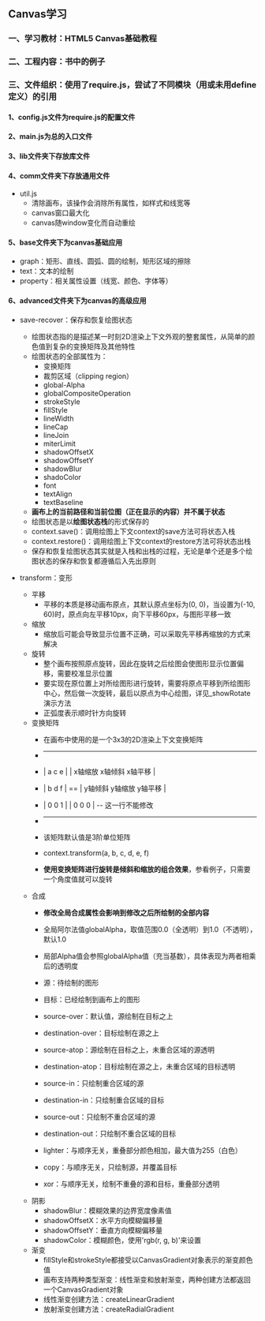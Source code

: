 ## Canvas学习
### 一、学习教材：HTML5 Canvas基础教程
### 二、工程内容：书中的例子
### 三、文件组织：使用了require.js，尝试了不同模块（用或未用define定义）的引用

#### 1、config.js文件为require.js的配置文件

#### 2、main.js为总的入口文件

#### 3、lib文件夹下存放库文件

#### 4、comm文件夹下存放通用文件
* util.js
    * 清除画布，该操作会消除所有属性，如样式和线宽等
    * canvas窗口最大化
    * canvas随window变化而自动重绘

#### 5、base文件夹下为canvas基础应用
* graph：矩形、直线、圆弧、圆的绘制，矩形区域的擦除
* text：文本的绘制
* property：相关属性设置（线宽、颜色、字体等）

#### 6、advanced文件夹下为canvas的高级应用
* save-recover：保存和恢复绘图状态
    * 绘图状态指的是描述某一时刻2D渲染上下文外观的整套属性，从简单的颜色值到复杂的变换矩阵及其他特性
    * 绘图状态的全部属性为：
        * 变换矩阵
        * 裁剪区域（clipping region）
        * global-Alpha
        * globalCompositeOperation
        * strokeStyle
        * fillStyle
        * lineWidth
        * lineCap
        * lineJoin
        * miterLimit
        * shadowOffsetX
        * shadowOffsetY
        * shadowBlur
        * shadoColor
        * font
        * textAlign
        * textBaseline
    * **画布上的当前路径和当前位图（正在显示的内容）并不属于状态**
    * 绘图状态是以**绘图状态栈**的形式保存的
    * context.save()：调用绘图上下文context的save方法可将状态入栈
    * context.restore()：调用绘图上下文context的restore方法可将状态出栈
    * 保存和恢复绘图状态其实就是入栈和出栈的过程，无论是单个还是多个绘图状态的保存和恢复都遵循后入先出原则

* transform：变形
    * 平移
        * 平移的本质是移动画布原点，其默认原点坐标为(0, 0)，当设置为(-10, 60)时，原点向左平移10px，向下平移60px，与图形平移一致
    * 缩放
        * 缩放后可能会导致显示位置不正确，可以采取先平移再缩放的方式来解决
    * 旋转
        * 整个画布按照原点旋转，因此在旋转之后绘图会使图形显示位置偏移，需要校准显示位置
        * 要实现在原位置上对所绘图形进行旋转，需要将原点平移到所绘图形中心，然后做一次旋转，最后以原点为中心绘图，详见_showRotate演示方法
        * 正弧度表示顺时针方向旋转
    * 变换矩阵
        * 在画布中使用的是一个3x3的2D渲染上下文变换矩阵

        *  --      --      --                      --
        * |  a  c  e |    |  x轴缩放  x轴倾斜  x轴平移  |
        * |  b  d  f | == |  y轴倾斜  y轴缩放  y轴平移  |
        * |  0  0  1 |    |    0       0       0     |    -- 这一行不能修改
        *  --      --      --                      --

        * 该矩阵默认值是3阶单位矩阵
        * context.transform(a, b, c, d, e, f)
        * **使用变换矩阵进行旋转是倾斜和缩放的组合效果**，参看例子，只需要一个角度值就可以旋转
    * 合成
        * **修改全局合成属性会影响到修改之后所绘制的全部内容**
        * 全局阿尔法值globalAlpha，取值范围0.0（全透明）到1.0（不透明），默认1.0
        * 局部Alpha值会参照globalAlpha值（充当基数），具体表现为两者相乘后的透明度
        
        * 源：待绘制的图形
        * 目标：已经绘制到画布上的图形

        * source-over：默认值，源绘制在目标之上
        * destination-over：目标绘制在源之上
        * source-atop：源绘制在目标之上，未重合区域的源透明
        * destination-atop：目标绘制在源之上，未重合区域的目标透明
        * source-in：只绘制重合区域的源
        * destination-in：只绘制重合区域的目标
        * source-out：只绘制不重合区域的源
        * destination-out：只绘制不重合区域的目标
        * lighter：与顺序无关，重叠部分颜色相加，最大值为255（白色）
        * copy：与顺序无关，只绘制源，并覆盖目标
        * xor：与顺序无关，绘制不重叠的源和目标，重叠部分透明
    * 阴影
        * shadowBlur：模糊效果的边界宽度像素值
        * shadowOffsetX：水平方向模糊偏移量
        * shadowOffsetY：垂直方向模糊偏移量
        * shadowColor：模糊颜色，使用'rgb(r, g, b)'来设置
    * 渐变
        * fillStyle和strokeStyle都接受以CanvasGradient对象表示的渐变颜色值
        * 画布支持两种类型渐变：线性渐变和放射渐变，两种创建方法都返回一个CanvasGradient对象
        * 线性渐变创建方法：createLinearGradient
        * 放射渐变创建方法：createRadialGradient